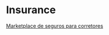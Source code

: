 # Insurance



[Marketplace de seguros para corretores](Insurance%209578df047c4c4d15a278ae9baf1d4d6d/Marketplace%20de%20seguros%20para%20corretores%2013959674018c4a9cbc27605b4992a3b7.md)